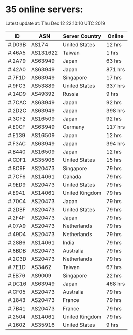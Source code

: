 # 35 online servers:

Latest update at: Thu Dec 12 22:10:10 UTC 2019

| ID | ASN | Server Country | Online |
| -- | --- | -------------- | ------ |
| #.D09B | AS174 | United States | 12 hrs |
| #.46A5 | AS131622 | Taiwan | 1 hrs |
| #.2A79 | AS63949 | Japan | 63 hrs |
| #.42A0 | AS63949 | Japan | 871 hrs |
| #.7F1D | AS63949 | Singapore | 17 hrs |
| #.9FC3 | AS53889 | United States | 337 hrs |
| #.14D9 | AS49392 | Russia | 9 hrs |
| #.7CAC | AS63949 | Japan | 92 hrs |
| #.2D2C | AS63949 | Japan | 398 hrs |
| #.3CF2 | AS16509 | Japan | 92 hrs |
| #.E0CF | AS63949 | Germany | 117 hrs |
| #.E139 | AS16509 | Japan | 12 hrs |
| #.F3AC | AS63949 | Japan | 394 hrs |
| #.B440 | AS16509 | Japan | 12 hrs |
| #.CDF1 | AS35908 | United States | 15 hrs |
| #.8C9F | AS20473 | Singapore | 79 hrs |
| #.7CF6 | AS14061 | Canada | 79 hrs |
| #.9ED9 | AS20473 | United States | 79 hrs |
| #.E941 | AS14061 | United Kingdom | 79 hrs |
| #.70C4 | AS20473 | Japan | 79 hrs |
| #.2DBF | AS20473 | United States | 79 hrs |
| #.2F4F | AS20473 | Japan | 79 hrs |
| #.07A9 | AS20473 | Netherlands | 79 hrs |
| #.49D4 | AS20473 | Netherlands | 79 hrs |
| #.28B6 | AS14061 | India | 79 hrs |
| #.8BDB | AS20473 | Australia | 79 hrs |
| #.2C3D | AS20473 | Netherlands | 79 hrs |
| #.7E1D | AS3462 | Taiwan | 67 hrs |
| #.EB76 | AS9009 | Singapore | 22 hrs |
| #.DC16 | AS63949 | Japan | 468 hrs |
| #.CF05 | AS20473 | Australia | 79 hrs |
| #.1843 | AS20473 | France | 79 hrs |
| #.7B41 | AS20473 | France | 79 hrs |
| #.2504 | AS14061 | United Kingdom | 79 hrs |
| #.1602 | AS35916 | United States | 9 hrs |

